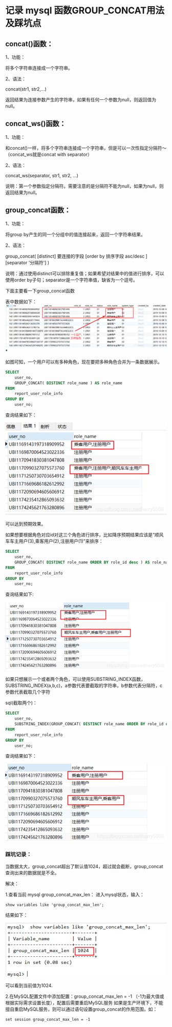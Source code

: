 # 记录 mysql 函数GROUP_CONCAT用法及踩坑点 

## concat()函数：

1、功能：

将多个字符串连接成一个字符串。

2、语法：

concat(str1, str2,...)

返回结果为连接参数产生的字符串，如果有任何一个参数为null，则返回值为null。

## concat_ws()函数：

1、功能：

和concat()一样，将多个字符串连接成一个字符串，但是可以一次性指定分隔符～（concat_ws就是concat with separator）

2、语法：

concat_ws(separator, str1, str2, ...)

说明：第一个参数指定分隔符。需要注意的是分隔符不能为null，如果为null，则返回结果为null。

## group_concat函数：

1、功能：

将group by产生的同一个分组中的值连接起来，返回一个字符串结果。

2、语法：

group_concat( [distinct] 要连接的字段 [order by 排序字段 asc/desc ] [separator '分隔符'] )

说明：通过使用distinct可以排除重复值；如果希望对结果中的值进行排序，可以使用order by子句；separator是一个字符串值，缺省为一个逗号。

下面主要看一下group_concat函数

表中数据如下：
![img](CONCAT%E8%AF%A6%E8%A7%A3.resource/703023-20210530231109910-758746603.png)*

如图可知，一个用户可以有多种角色，现在要把多种角色合并为一条数据展示。

```sql
SELECT
    user_no,
    GROUP_CONCAT( DISTINCT role_name ) AS role_name 
FROM
    report_user_role_info 
GROUP BY
    user_no;
```

查询结果如下：

![img](CONCAT%E8%AF%A6%E8%A7%A3.resource/703023-20210530231215069-164359357.png)

 

可以达到预期效果。

如果想要根据角色对应id对这三个角色进行排序，比如降序预期结果应该是“顺风车车主用户(3),乘客用户(2),注册用户(1)”来排序：

```sql
SELECT
    user_no,
    GROUP_CONCAT( DISTINCT role_name ORDER BY role_id desc ) AS role_name
FROM
    report_user_role_info 
GROUP BY
    user_no;
```

查询结果如下:

![img](CONCAT%E8%AF%A6%E8%A7%A3.resource/703023-20210530231313828-943656287.png)

 

 如果只想展示一个或者两个角色，可以使用SUBSTRING_INDEX函数，SUBSTRING_INDEX(a,b,c)，a参数代表要截取的字符串，b参数代表分隔符，c参数代表截取几个字符

sql(截取两个)：

```sql
SELECT
    user_no,
    SUBSTRING_INDEX(GROUP_CONCAT( DISTINCT role_name ORDER BY role_id desc ),',',2) AS role_name
FROM
    report_user_role_info 
GROUP BY
    user_no;
```

查询结果如下：

 ![img](CONCAT%E8%AF%A6%E8%A7%A3.resource/703023-20210530231413758-524574322.png)

### 踩坑记录：

当数据太大，group_concat超出了默认值1024，超过就会截断，group_concat查询出来的数据就是不全。

解决：

1.查看当前 mysql group_concat_max_len：
进入mysql状态，输入：

```
show variables like 'group_concat_max_len';
```

结果如下：

 ![img](CONCAT%E8%AF%A6%E8%A7%A3.resource/703023-20210530231526311-2029448382.png)

可以看到当前值为1024.

2.在MySQL配置文件中添加配置：group_concat_max_len = -1 （-1为最大值或根据实际需求设置长度），配置后需要重启MySQL服务
如果是生产环境下，不能擅自重启MySQL服务，则可以通过语句设置group_concat的作用范围，如：

```
set session group_concat_max_len = -1 
```

 